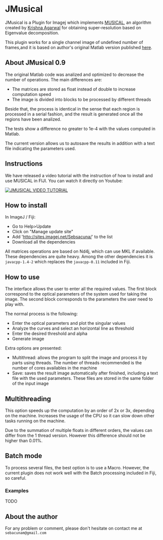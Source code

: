 # JMusical

JMusical is a Plugin for Imagej which implements [MUSICAL](https://arxiv.org/abs/1611.09086), an algorithm
created by [Krishna Agarwal](https://sites.google.com/site/uthkrishth) for obtaining super-resolution
based on Eigenvalue decomposition.

This plugin works for a single channel image of undefined number of frames,and it is based on author's original Matlab 
version published [here](https://drive.google.com/file/u/1/d/0B03nGjisITftNGxzeE5feFp1OXM/view?usp=sharing).

## About JMusical 0.9

The original Matlab code was analized and optimized to decrease the number of operations. The 
main differences are:

- The matrices are stored as float instead of double to increase computation speed
- The image is divided into blocks to be processed by different threads

Beside that, the process is identical in the sense that each region is processed in a
serial fashion, and the result is generated once all the regions have been analized.

The tests show a difference no greater to 1e-4 with the values computed in Matlab.

The current version allows us to autosave the results in addition with a text file
indicating the parameters used.

## Instructions

We have released a video tutorial with the instruction of how to install and use MUSICAL in FIJI. You can watch
it directly on Youtube:

[![JMUSICAL VIDEO TUTORIAL](https://i.imgur.com/45ExO8b.png)](https://www.youtube.com/watch?v=CsJHqSQb11E "JMUSICAL VIDEO TUTORIAL")



## How to install

In ImageJ / Fiji:

- Go to Help>Update
- Click on "Manage update site"
- Add 'http://sites.imagej.net/Sebsacuna/' to the list
- Download all the dependencies

All matrices operations are based on Nd4j, which can use MKL if available. These dependencies are quite heavy.
Among the other dependencies it is `javacpp-1.4-2` which replaces the `javacpp-0.11` included in Fiji.

## How to use 

The interface allows the user to enter all the required values. The first block
correspond to the optical parameters of the system used for taking the image. The
second block corresponds to the parameters the user need to play with.

The normal process is the following:

- Enter the optical parameters and plot the singular values
- Analyze the curves and select an horizontal line as threshold
- Enter the desired threshold and alpha
- Generate image

Extra options are presented:

- Multithread: allows the program to split the image and process it by parts using
threads. The number of threads recommended is the number of cores availables in the 
machine
- Save: saves the result image automatically after finished, including a text file
with the used parameters. These files are stored in the same folder of the input
image

## Multithreading

This option speeds up the computation by an order of 2x or 3x, depending on the machine.
Increases the usage of the CPU so it can slow down other tasks running on the machine.

Due to the summation of multiple floats in different orders, the values can 
differ from the 1 thread version. However this difference should not be higher than 
0.01\%.

## Batch mode

To process several files, the best option is to use a Macro. However, the current plugin 
does not work well with the Batch processing included in Fiji, so careful.

### Examples

TODO

## About the author

For any problem or comment, please don't hesitate on contact me at `sebacunam@gmail.com`


